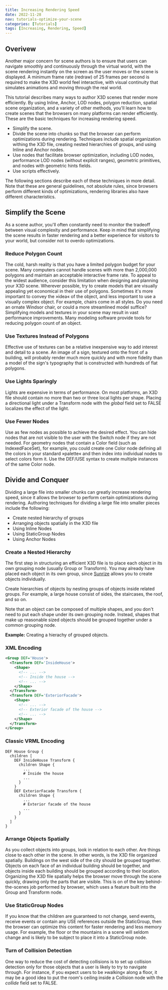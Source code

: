 ```yaml
---
title: Increasing Rendering Speed
date: 2022-11-28
nav: tutorials-optimize-your-scene
categories: [Tutorials]
tags: [Increasing, Rendering, Speed]
---
```

## Overivew

Another major concern for scene authors is to ensure that users can navigate smoothly and continuously through the virtual world, with the scene rendering instantly on the screen as the user moves or the scene is displayed. A minimum frame rate (redraw) of 25 frames per second is required to make the X3D world feel interactive, with visual continuity that simulates animations and moving through the real world.

This tutorial describes many ways to author X3D scenes that render more efficiently. By using Inline, Anchor, LOD nodes, polygon reduction, spatial scene organization, and a variety of other methods, you'll learn how to create scenes that the browsers on many platforms can render efficiently. These are the basic techniques for increasing rendering speed.

- Simplify the scene.
- Divide the scene into chunks so that the browser can perform optimizations during rendering. Techniques include spatial organization withing the X3D file, creating nested hierarchies of groups, and using Inline and Anchor nodes.
- Use nodes that facilitate browser optimization, including LOD nodes, performance LOD nodes (without explicit ranges), geometric primitives, and nodes with geometric hints fields.
- Use scripts effectively.

The following sections describe each of these techniques in more detail. Note that these are general guidelines, not absolute rules, since browsers perform different kinds of optimizations, rendering libraries also have different characteristics.

## Simplify the Scene

As a scene author, you'll often constantly need to monitor the tradeoff between visual complexity and performance. Keep in mind that simplifying the scene results in faster rendering and a better experience for visitors to your world, but consider not to overdo optimizations.

### Reduce Polygon Count

The cold, harsh reality is that you have a limited polygon budget for your scene. Many computers cannot handle scenes with more than 2,000,000 polygons and maintain an acceptable interactive frame rate. To appeal to the widest audience, consider this limitation when designing and planning your X3D scene. Wherever possible, try to create models that are visually appealing yet economical in their use of polygons. Sometimes it's more important to convey the »idea« of the object, and less important to use a visually complex object. For example, chairs come in all styles. Do you need an ornate Windsor chair, or could a more streamlined model suffice? Simplifying models and textures in your scene may result in vast performance improvements. Many modeling software provide tools for reducing polygon count of an object.

### Use Textures Instead of Polygons

Effective use of textures can be a relative inexpensive way to add interest and detail to a scene. An image of a sign, textured onto the front of a building, will probably render much more quickly and with more fidelity than a model of the sign's typography that is constructed with hundreds of flat polygons.

### Use Lights Sparingly

Lights are expensive in terms of performance. On most platforms, an X3D file should contain no more than two or three local lights per shape. Placing a directional light under a Transform node with the *global* field set to FALSE localizes the effect of the light.

### Use Fewer Nodes

Use as few nodes as possible to achieve the desired effect. You can hide nodes that are not visible to the user with the Switch node if they are not needed. For geometry nodes that contain a Color field (such as IndexedFaceSet), for example, you could create one Color node defining all the colors in your standard »palette« and then index into individual nodes to select colors form it. Use the DEF/USE syntax to create multiple instances of the same Color node.

## Divide and Conquer

Dividing a large file into smaller chunks can greatly increase rendering speed, since it allows the browser to perform certain optimizations during rendering. Authoring techniques for dividing a large file into smaller pieces include the following:

- Create nested hierarchy of groups
- Arranging objects spatially in the X3D file
- Using Inline Nodes
- Using StaticGroup Nodes
- Using Anchor Nodes

### Create a Nested Hierarchy

The first step in structuring an efficient X3D file is to place each object in its own grouping node (usually Group or Transform). You may already have placed each object in its own group, since [Sunrize](/sunrize/) allows you to create objects individually.

Create hierarchies of objects by nesting groups of objects inside related groups. For example, a large house consist of sides, the staircases, the roof, and so on.

Note that an object can be composed of multiple shapes, and you don't need to put each shape under its own grouping node. Instead, shapes that make up reasonable sized objects should be grouped together under a common grouping node.

**Example:** Creating a hierachy of grouped objects.

### XML Encoding

```xml
<Group DEF='House'>
  <Transform DEF='InsideHouse'>
    <Shape>
      <!-- ... -->
      <!-- Inside the house -->
      <!-- ... -->
    </Shape>
  </Transform>
  <Transform DEF='ExteriorFacade'>
    <Shape>
      <!-- ... -->
      <!-- Exterior facade of the house -->
      <!-- ... -->
    </Shape>
  </Transform>
</Group>
```

### Classic VRML Encoding

```vrml
DEF House Group {
  children [
    DEF InsideHouse Transform {
      children Shape {
        ...
        # Inside the house
        ...
      }
    }
    DEF ExteriorFacade Transform {
      children Shape {
        ...
        # Exterior facade of the house
        ...
      }
    }
  ]
}
```

### Arrange Objects Spatially

As you collect objects into groups, look in relation to each other. Are things close to each other in the scene. In other words, is the X3D file organized spatially. Buildings on the west side of the city should be grouped together. Objects on each face of an individual building should be together, and objects inside each building should be grouped according to their location. Organizing the X3D file spatially helps the browser move through the scene quickly, drawing only the parts that are visible. This is on of the key behind-the-scenes job performed by browser, which uses a feature built into the Group and Transform node.

### Use StaticGroup Nodes

If you know that the children are guaranteed to not change, send events, receive events or contain any USE references outside the StaticGroup, then the browser can optimize this content for faster rendering and less memory usage. For example, the floor or the mountains in a scene will seldom change and is likely to be subject to place it into a StaticGroup node.

### Turn of Collision Detection

One way to reduce the cost of detecting collisions is to set up collision detection only for those objects that a user is likely to try to navigate through. For instance, if you expect users to be »walking« along a floor, it may be a good idea to put the room's ceiling inside a Collision node with the *collide* field set to FALSE.
